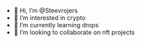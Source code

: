 - 👋 Hi, I’m @Steevrojers
- 👀 I’m interested in crypto
- 🌱 I’m currently learning drops
- 💞️ I’m looking to collaborate on nft projects


<!---
Steevrojers/Steevrojers is a ✨ special ✨ repository because its `README.md` (this file) appears on your GitHub profile.
You can click the Preview link to take a look at your changes.
--->
